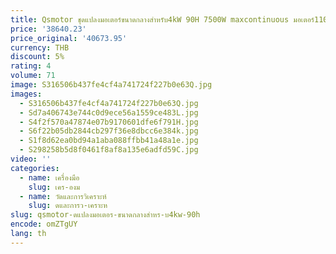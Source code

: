 ```yaml
---
title: Qsmotor ชุดแปลงมอเตอร์ขนาดกลางสำหรับ4kW 90H 7500W maxcontinuous มอเตอร์110KPH 72V พร้อมสายควบคุม EM200-2SP
price: '38640.23'
price_original: '40673.95'
currency: THB
discount: 5%
rating: 4
volume: 71
image: S316506b437fe4cf4a741724f227b0e63Q.jpg
images:
  - S316506b437fe4cf4a741724f227b0e63Q.jpg
  - Sd7a406743e744c0d9ece56a1559ce483L.jpg
  - S4f2f570a47874e07b9170601dfe6f791H.jpg
  - S6f22b05db2844cb297f36e8dbcc6e384k.jpg
  - S1f8d62ea0bd94a1aba088ffbb41a48a1e.jpg
  - S298258b5d8f0461f8af8a135e6adfd59C.jpg
video: ''
categories:
  - name: เครื่องมือ
    slug: เคร-องม
  - name: วัดและการวิเคราะห์
    slug: ดและการว-เคราะห
slug: qsmotor-ดแปลงมอเตอร-ขนาดกลางสำหร-บ4kw-90h
encode: omZTgUY
lang: th
---
```

  